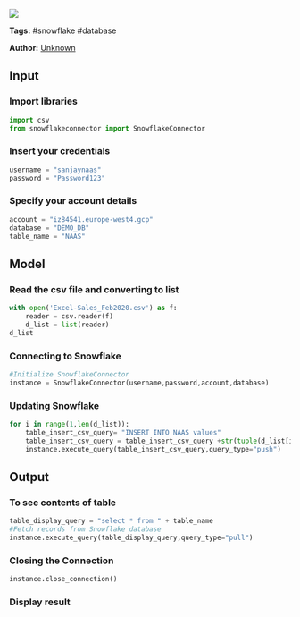 <a href="https://app.naas.ai/user-redirect/naas/downloader?url=https://raw.githubusercontent.com/jupyter-naas/awesome-notebooks/master/Snowflake/Snowflake_Update_table.ipynb" target="_parent"><img src="https://naasai-public.s3.eu-west-3.amazonaws.com/open_in_naas.svg"/></a>

**Tags:** #snowflake #database

**Author:** [Unknown](https://www.linkedin.com/company/naas-ai/)

## Input

### Import libraries


```python
import csv
from snowflakeconnector import SnowflakeConnector
```

### Insert your credentials


```python
username = "sanjaynaas"
password = "Password123"
```

### Specify your account details


```python
account = "iz84541.europe-west4.gcp"
database = "DEMO_DB"
table_name = "NAAS"
```

## Model

### Read the csv file and converting to list


```python
with open('Excel-Sales_Feb2020.csv') as f:
    reader = csv.reader(f)
    d_list = list(reader)
d_list
```

### Connecting to Snowflake


```python
#Initialize SnowflakeConnector
instance = SnowflakeConnector(username,password,account,database)
```

### Updating Snowflake


```python
for i in range(1,len(d_list)):
    table_insert_csv_query= "INSERT INTO NAAS values"
    table_insert_csv_query = table_insert_csv_query +str(tuple(d_list[i]))
    instance.execute_query(table_insert_csv_query,query_type="push")
```

## Output

### To see contents of table


```python
table_display_query = "select * from " + table_name
#Fetch records from Snowflake database
instance.execute_query(table_display_query,query_type="pull")
```

### Closing the Connection


```python
instance.close_connection()
```

### Display result
